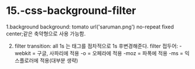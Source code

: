 # 15.-css-background-filter


1.background
      background: tomato url('saruman.png') no-repeat fixed center;같은 축약형으로 사용 가능함.

2. filter
      transition: all 1s 는 태그를 점차적으로 1s 후변경해준다.
      filter 접두어: 
      -webkit = 구글, 사파리에 적용
      -o = 오페라에 적용
      -moz = 파폭에 적용
      -ms = 익스플로러에 적용(대부분 생략)
